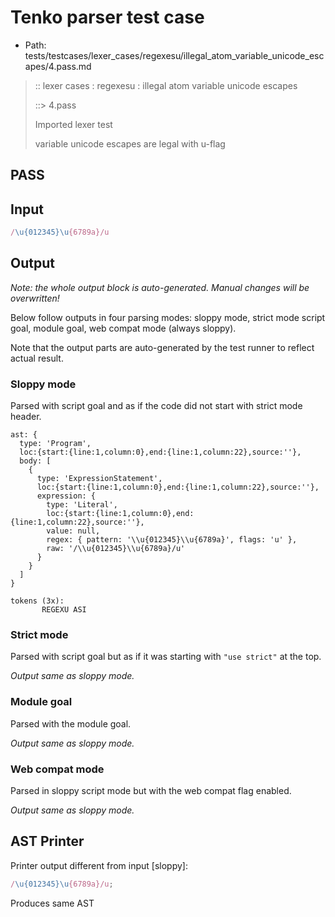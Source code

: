 # Tenko parser test case

- Path: tests/testcases/lexer_cases/regexesu/illegal_atom_variable_unicode_escapes/4.pass.md

> :: lexer cases : regexesu : illegal atom variable unicode escapes
>
> ::> 4.pass
>
> Imported lexer test
>
> variable unicode escapes are legal with u-flag

## PASS

## Input

`````js
/\u{012345}\u{6789a}/u
`````

## Output

_Note: the whole output block is auto-generated. Manual changes will be overwritten!_

Below follow outputs in four parsing modes: sloppy mode, strict mode script goal, module goal, web compat mode (always sloppy).

Note that the output parts are auto-generated by the test runner to reflect actual result.

### Sloppy mode

Parsed with script goal and as if the code did not start with strict mode header.

`````
ast: {
  type: 'Program',
  loc:{start:{line:1,column:0},end:{line:1,column:22},source:''},
  body: [
    {
      type: 'ExpressionStatement',
      loc:{start:{line:1,column:0},end:{line:1,column:22},source:''},
      expression: {
        type: 'Literal',
        loc:{start:{line:1,column:0},end:{line:1,column:22},source:''},
        value: null,
        regex: { pattern: '\\u{012345}\\u{6789a}', flags: 'u' },
        raw: '/\\u{012345}\\u{6789a}/u'
      }
    }
  ]
}

tokens (3x):
       REGEXU ASI
`````

### Strict mode

Parsed with script goal but as if it was starting with `"use strict"` at the top.

_Output same as sloppy mode._

### Module goal

Parsed with the module goal.

_Output same as sloppy mode._

### Web compat mode

Parsed in sloppy script mode but with the web compat flag enabled.

_Output same as sloppy mode._

## AST Printer

Printer output different from input [sloppy]:

````js
/\u{012345}\u{6789a}/u;
````

Produces same AST
